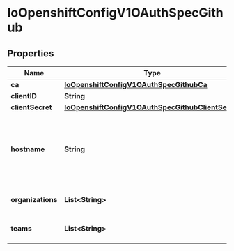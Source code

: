 
# IoOpenshiftConfigV1OAuthSpecGithub

## Properties
Name | Type | Description | Notes
------------ | ------------- | ------------- | -------------
**ca** | [**IoOpenshiftConfigV1OAuthSpecGithubCa**](IoOpenshiftConfigV1OAuthSpecGithubCa.md) |  |  [optional]
**clientID** | **String** | clientID is the oauth client ID |  [optional]
**clientSecret** | [**IoOpenshiftConfigV1OAuthSpecGithubClientSecret**](IoOpenshiftConfigV1OAuthSpecGithubClientSecret.md) |  |  [optional]
**hostname** | **String** | hostname is the optional domain (e.g. \&quot;mycompany.com\&quot;) for use with a hosted instance of GitHub Enterprise. It must match the GitHub Enterprise settings value configured at /setup/settings#hostname. |  [optional]
**organizations** | **List&lt;String&gt;** | organizations optionally restricts which organizations are allowed to log in |  [optional]
**teams** | **List&lt;String&gt;** | teams optionally restricts which teams are allowed to log in. Format is &lt;org&gt;/&lt;team&gt;. |  [optional]



